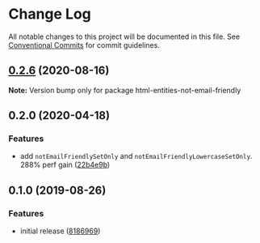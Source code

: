 # Change Log

All notable changes to this project will be documented in this file.
See [Conventional Commits](https://conventionalcommits.org) for commit guidelines.

## [0.2.6](https://gitlab.com/codsen/codsen/compare/html-entities-not-email-friendly@0.2.5...html-entities-not-email-friendly@0.2.6) (2020-08-16)

**Note:** Version bump only for package html-entities-not-email-friendly





## 0.2.0 (2020-04-18)

### Features

- add `notEmailFriendlySetOnly` and `notEmailFriendlyLowercaseSetOnly`. 288% perf gain ([22b4e9b](https://gitlab.com/codsen/codsen/commit/22b4e9b5dbe02a27c513f0a02d52fe54c496c0a0))

## 0.1.0 (2019-08-26)

### Features

- initial release ([8186969](https://gitlab.com/codsen/codsen/commit/8186969))
